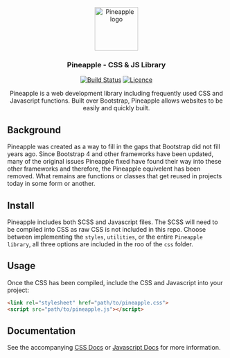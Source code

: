 <div align="center">
  
<img src="pineapple.png" alt="Pineapple logo" width="100" height="100" />

<h3>Pineapple - CSS & JS Library</h3>

[![Build Status](https://travis-ci.com/Justintime50/pineapple.svg?branch=master)](https://travis-ci.com/Justintime50/pineapple)
[![Licence](https://img.shields.io/github/license/justintime50/pineapple)](LICENSE)

<p>Pineapple is a web development library including frequently used CSS and Javascript functions. Built over Bootstrap, Pineapple allows websites to be easily and quickly built.</p>

</div>

## Background

Pineapple was created as a way to fill in the gaps that Bootstrap did not fill years ago. Since Bootstrap 4 and other frameworks have been updated, many of the original issues Pineapple fixed have found their way into these other frameworks and therefore, the Pineapple equivelent has been removed. What remains are functions or classes that get reused in projects today in some form or another.

## Install

Pineapple includes both SCSS and Javascript files. The SCSS will need to be compiled into CSS as raw CSS is not included in this repo. Choose between implementing the `styles`, `utilities`, or the entire `Pineapple library`, all three options are included in the roo of the `css` folder.

## Usage

Once the CSS has been compiled, include the CSS and Javascript into your project:

```html
<link rel="stylesheet" href="path/to/pineapple.css">
<script src="path/to/pineapple.js"></script>
```

## Documentation

See the accompanying [CSS Docs](/docs/css.md) or [Javascript Docs](/docs/js.md) for more information.

